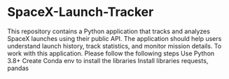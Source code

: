 # SpaceX-Launch-Tracker
This repository contains a Python application that tracks and analyzes SpaceX launches using their public API. The application should help users understand launch history, track statistics, and monitor mission details.
To work with this application. Please follow the following steps
Use Python 3.8+
Create Conda env to install the libraries 
Install libraries requests, pandas
